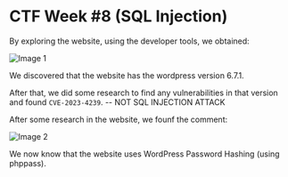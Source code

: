 # CTF Week #8 (SQL Injection)

By exploring the website, using the developer tools, we obtained:

![Image 1](https://git.fe.up.pt/fsi/fsi2425/logs/l05g06/-/raw/main/Images/CTF8_img1.png)

We discovered that the website has the wordpress version 6.7.1.

After that, we did some research to find any vulnerabilities in that version and found ```CVE-2023-4239```.
-- NOT SQL INJECTION ATTACK


After some research in the website, we founf the comment: 

![Image 2](https://git.fe.up.pt/fsi/fsi2425/logs/l05g06/-/raw/main/Images/CTF8_img2.png)

We now know that the website uses WordPress Password Hashing (using phppass).